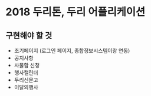 # 2018 두리톤, 두리 어플리케이션


## 구현해야 할 것
- 초기페이지 (로그인 페이지, 종합정보시스템이랑 연동)
- 공지사항
- 사물함 신청
- 행사캘린더
- 두리신문고
- 이달의행사


